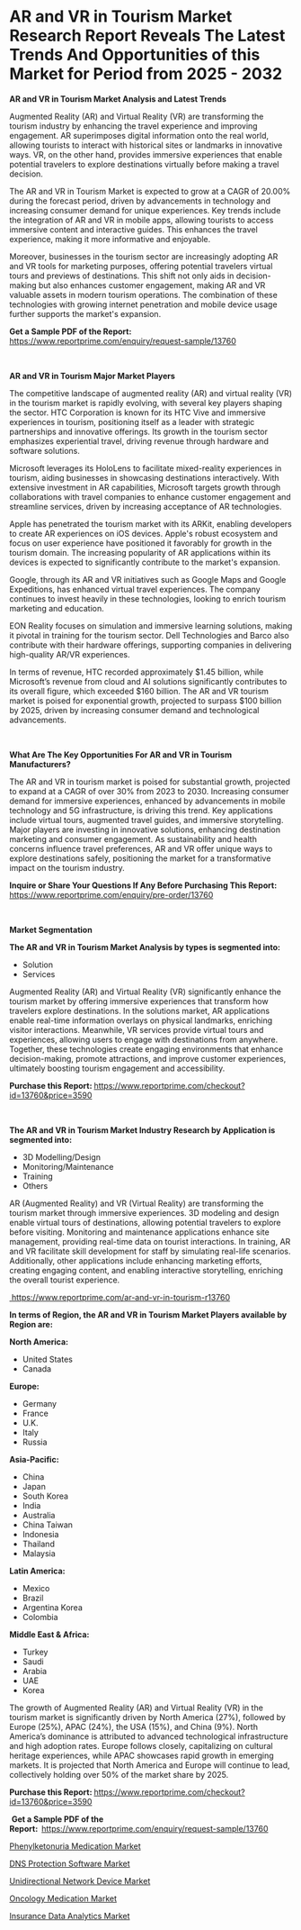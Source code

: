 <p><h1>AR and VR in Tourism Market Research Report Reveals The Latest Trends And Opportunities of this Market for Period from 2025 - 2032</h1></p><p><strong>AR and VR in Tourism Market Analysis and Latest Trends</strong></p>
<p><p>Augmented Reality (AR) and Virtual Reality (VR) are transforming the tourism industry by enhancing the travel experience and improving engagement. AR superimposes digital information onto the real world, allowing tourists to interact with historical sites or landmarks in innovative ways. VR, on the other hand, provides immersive experiences that enable potential travelers to explore destinations virtually before making a travel decision.</p><p>The AR and VR in Tourism Market is expected to grow at a CAGR of 20.00% during the forecast period, driven by advancements in technology and increasing consumer demand for unique experiences. Key trends include the integration of AR and VR in mobile apps, allowing tourists to access immersive content and interactive guides. This enhances the travel experience, making it more informative and enjoyable.</p><p>Moreover, businesses in the tourism sector are increasingly adopting AR and VR tools for marketing purposes, offering potential travelers virtual tours and previews of destinations. This shift not only aids in decision-making but also enhances customer engagement, making AR and VR valuable assets in modern tourism operations. The combination of these technologies with growing internet penetration and mobile device usage further supports the market's expansion.</p></p>
<p><strong>Get a Sample PDF of the Report:&nbsp;</strong> <a href="https://www.reportprime.com/enquiry/request-sample/13760?utm_campaign=2011&utm_medium=2&utm_source=Github&utm_content=ia&utm_term=20032025&utm_id=ar-and-vr-in-tourism">https://www.reportprime.com/enquiry/request-sample/13760</a></p>
<p>&nbsp;</p>
<p><strong>AR and VR in Tourism Major Market Players</strong></p>
<p><p>The competitive landscape of augmented reality (AR) and virtual reality (VR) in the tourism market is rapidly evolving, with several key players shaping the sector. HTC Corporation is known for its HTC Vive and immersive experiences in tourism, positioning itself as a leader with strategic partnerships and innovative offerings. Its growth in the tourism sector emphasizes experiential travel, driving revenue through hardware and software solutions.</p><p>Microsoft leverages its HoloLens to facilitate mixed-reality experiences in tourism, aiding businesses in showcasing destinations interactively. With extensive investment in AR capabilities, Microsoft targets growth through collaborations with travel companies to enhance customer engagement and streamline services, driven by increasing acceptance of AR technologies.</p><p>Apple has penetrated the tourism market with its ARKit, enabling developers to create AR experiences on iOS devices. Apple's robust ecosystem and focus on user experience have positioned it favorably for growth in the tourism domain. The increasing popularity of AR applications within its devices is expected to significantly contribute to the market's expansion.</p><p>Google, through its AR and VR initiatives such as Google Maps and Google Expeditions, has enhanced virtual travel experiences. The company continues to invest heavily in these technologies, looking to enrich tourism marketing and education.</p><p>EON Reality focuses on simulation and immersive learning solutions, making it pivotal in training for the tourism sector. Dell Technologies and Barco also contribute with their hardware offerings, supporting companies in delivering high-quality AR/VR experiences.</p><p>In terms of revenue, HTC recorded approximately $1.45 billion, while Microsoft’s revenue from cloud and AI solutions significantly contributes to its overall figure, which exceeded $160 billion. The AR and VR tourism market is poised for exponential growth, projected to surpass $100 billion by 2025, driven by increasing consumer demand and technological advancements.</p></p>
<p>&nbsp;</p>
<p><strong>What Are The Key Opportunities For AR and VR in Tourism Manufacturers?</strong></p>
<p><p>The AR and VR in tourism market is poised for substantial growth, projected to expand at a CAGR of over 30% from 2023 to 2030. Increasing consumer demand for immersive experiences, enhanced by advancements in mobile technology and 5G infrastructure, is driving this trend. Key applications include virtual tours, augmented travel guides, and immersive storytelling. Major players are investing in innovative solutions, enhancing destination marketing and consumer engagement. As sustainability and health concerns influence travel preferences, AR and VR offer unique ways to explore destinations safely, positioning the market for a transformative impact on the tourism industry.</p></p>
<p><strong>Inquire or Share Your Questions If Any Before Purchasing This Report:</strong> <a href="https://www.reportprime.com/enquiry/pre-order/13760?utm_campaign=2011&utm_medium=2&utm_source=Github&utm_content=ia&utm_term=20032025&utm_id=ar-and-vr-in-tourism">https://www.reportprime.com/enquiry/pre-order/13760</a></p>
<p>&nbsp;</p>
<p><strong>Market Segmentation</strong></p>
<p><strong>The AR and VR in Tourism Market Analysis by types is segmented into:</strong></p>
<p><ul><li>Solution</li><li>Services</li></ul></p>
<p><p>Augmented Reality (AR) and Virtual Reality (VR) significantly enhance the tourism market by offering immersive experiences that transform how travelers explore destinations. In the solutions market, AR applications enable real-time information overlays on physical landmarks, enriching visitor interactions. Meanwhile, VR services provide virtual tours and experiences, allowing users to engage with destinations from anywhere. Together, these technologies create engaging environments that enhance decision-making, promote attractions, and improve customer experiences, ultimately boosting tourism engagement and accessibility.</p></p>
<p><strong>Purchase this Report:&nbsp;</strong><a href="https://www.reportprime.com/checkout?id=13760&price=3590&utm_campaign=2011&utm_medium=2&utm_source=Github&utm_content=ia&utm_term=20032025&utm_id=ar-and-vr-in-tourism">https://www.reportprime.com/checkout?id=13760&price=3590</a></p>
<p>&nbsp;</p>
<p><strong>The AR and VR in Tourism Market Industry Research by Application is segmented into:</strong></p>
<p><ul><li>3D Modelling/Design</li><li>Monitoring/Maintenance</li><li>Training</li><li>Others</li></ul></p>
<p><p>AR (Augmented Reality) and VR (Virtual Reality) are transforming the tourism market through immersive experiences. 3D modeling and design enable virtual tours of destinations, allowing potential travelers to explore before visiting. Monitoring and maintenance applications enhance site management, providing real-time data on tourist interactions. In training, AR and VR facilitate skill development for staff by simulating real-life scenarios. Additionally, other applications include enhancing marketing efforts, creating engaging content, and enabling interactive storytelling, enriching the overall tourist experience.</p></p>
<p><a href="https://www.reportprime.com/ar-and-vr-in-tourism-r13760?utm_campaign=2011&utm_medium=2&utm_source=Github&utm_content=ia&utm_term=20032025&utm_id=ar-and-vr-in-tourism">&nbsp;https://www.reportprime.com/ar-and-vr-in-tourism-r13760</a></p>
<p><strong>In terms of Region, the AR and VR in Tourism Market Players available by Region are:</strong></p>
<p>
    <p> <strong> North America: </strong>
        <ul>
            <li>United States</li>
            <li>Canada</li>
        </ul>
        </p> 
    <p> <strong> Europe: </strong>
        <ul>
            <li>Germany</li>
            <li>France</li>
            <li>U.K.</li>
            <li>Italy</li>
            <li>Russia</li>
        </ul>
        </p> 
    <p> <strong> Asia-Pacific: </strong>
        <ul>
            <li>China</li>
            <li>Japan</li>
            <li>South Korea</li>
            <li>India</li>
            <li>Australia</li>
            <li>China Taiwan</li>
            <li>Indonesia</li>
            <li>Thailand</li>
            <li>Malaysia</li>
        </ul>
        </p> 
    <p> <strong> Latin America: </strong>
        <ul>
            <li>Mexico</li>
            <li>Brazil</li>
            <li>Argentina Korea</li>
            <li>Colombia</li>
        </ul>
        </p> 
    <p> <strong> Middle East & Africa: </strong>
        <ul>
            <li>Turkey</li>
            <li>Saudi</li>
            <li>Arabia</li>
            <li>UAE</li>
            <li>Korea</li>
        </ul>
    </p>
    </p>
<p><p>The growth of Augmented Reality (AR) and Virtual Reality (VR) in the tourism market is significantly driven by North America (27%), followed by Europe (25%), APAC (24%), the USA (15%), and China (9%). North America’s dominance is attributed to advanced technological infrastructure and high adoption rates. Europe follows closely, capitalizing on cultural heritage experiences, while APAC showcases rapid growth in emerging markets. It is projected that North America and Europe will continue to lead, collectively holding over 50% of the market share by 2025.</p></p>
<p><strong>Purchase this Report: </strong><a href="https://www.reportprime.com/checkout?id=13760&price=3590&utm_campaign=2011&utm_medium=2&utm_source=Github&utm_content=ia&utm_term=20032025&utm_id=ar-and-vr-in-tourism">https://www.reportprime.com/checkout?id=13760&price=3590</a></p>
<p>&nbsp;<strong>Get a Sample PDF of the Report:&nbsp;&nbsp;</strong><a href="https://www.reportprime.com/enquiry/request-sample/13760?utm_campaign=2011&utm_medium=2&utm_source=Github&utm_content=ia&utm_term=20032025&utm_id=ar-and-vr-in-tourism">https://www.reportprime.com/enquiry/request-sample/13760</a></p>
<p><strong></strong></p>
<p><p><a href="https://github.com/delcirodda4f/Market-Research-Report-List-1/blob/main/phenylketonuria-medication-market.md?utm_campaign=2011&utm_medium=2&utm_source=Github&utm_content=ia&utm_term=20032025&utm_id=ar-and-vr-in-tourism">Phenylketonuria Medication Market</a></p><p><a href="https://github.com/miehldobin1w/Market-Research-Report-List-1/blob/main/dns-protection-software-market.md?utm_campaign=2011&utm_medium=2&utm_source=Github&utm_content=ia&utm_term=20032025&utm_id=ar-and-vr-in-tourism">DNS Protection Software Market</a></p><p><a href="https://github.com/meenafadilkh/Market-Research-Report-List-1/blob/main/unidirectional-network-device-market.md?utm_campaign=2011&utm_medium=2&utm_source=Github&utm_content=ia&utm_term=20032025&utm_id=ar-and-vr-in-tourism">Unidirectional Network Device Market</a></p><p><a href="https://github.com/seherlouize/Market-Research-Report-List-1/blob/main/oncology-medication-market.md?utm_campaign=2011&utm_medium=2&utm_source=Github&utm_content=ia&utm_term=20032025&utm_id=ar-and-vr-in-tourism">Oncology Medication Market</a></p><p><a href="https://github.com/lickoalyanep/Market-Research-Report-List-1/blob/main/insurance-data-analytics-market.md?utm_campaign=2011&utm_medium=2&utm_source=Github&utm_content=ia&utm_term=20032025&utm_id=ar-and-vr-in-tourism">Insurance Data Analytics Market</a></p></p>
